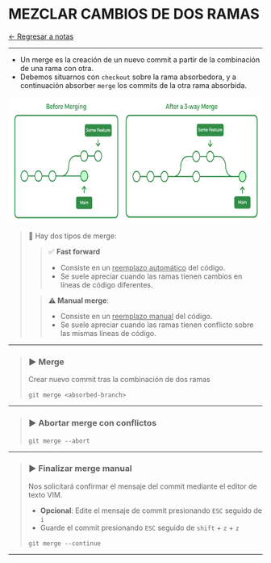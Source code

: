 # MEZCLAR CAMBIOS DE DOS RAMAS

[← Regresar a notas](../../README.md) <br>

----

- Un merge es la creación de un nuevo commit a partir de la combinación de una rama con otra.
- Debemos situarnos con `checkout` sobre la rama absorbedora, y a continuación absorber `merge` los commits de la otra rama absorbida.

<img src="resources/git-merge.png" width="700" height="250">

> 📌 Hay dos tipos de merge:
> > ✅ **Fast forward** 
> > - Consiste en un <u>reemplazo automático</u> del código.
> > - Se suele apreciar cuando las ramas tienen cambios en líneas de código diferentes.
> 
> > **⚠️ Manual merge**: 
> > - Consiste en un <u>reemplazo manual</u> del código.
> > - Se suele apreciar cuando las ramas tienen conflicto sobre las mismas líneas de código.

----

> ### ▶️ Merge
> Crear nuevo commit tras la combinación de dos ramas
> ```shell script
> git merge <absorbed-branch>
> ```

----

> ### ▶️ Abortar merge con conflictos
> ```shell script
> git merge --abort
> ```

----

> ### ▶️ Finalizar merge manual
> Nos solicitará confirmar el mensaje del commit mediante el editor de texto VIM.
>   - **Opcional**: Edite el mensaje de commit presionando `ESC` seguido de `i`
>   - Guarde el commit presionando `ESC` seguido de `shift` + `z` + `z`
> ```shell script
> git merge --continue
> ```

----
